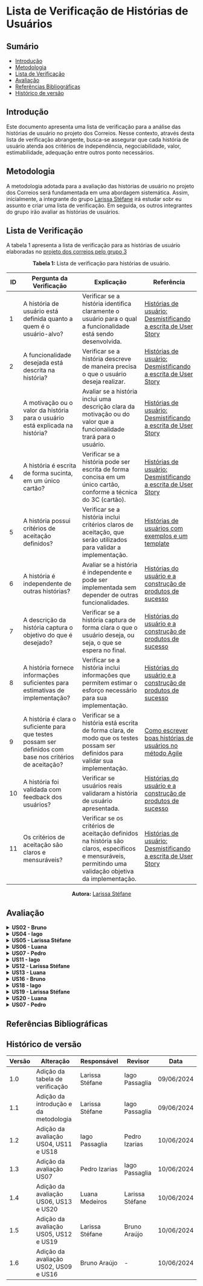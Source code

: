 # Lista de Verificação de Histórias de Usuários

## Sumário
* [Introdução](#Introdução)
* [Metodologia](#Metodologia)
* [Lista de Verificação](#Lista-de-Verificação)
* [Avaliação](#Avaliação)
* [Referências Bibliográficas](#Referências-Bibliográficas)
* [Histórico de versão](#Histórico-de-versão)

## Introdução

Este documento apresenta uma lista de verificação para a análise das histórias de usuário no projeto dos Correios. Nesse contexto, através desta lista de verificação abrangente, busca-se assegurar que cada história de usuário atenda aos critérios de independência, negociabilidade, valor, estimabilidade, adequação entre outros ponto necessários. 

## Metodologia

A metodologia adotada para a avaliação das histórias de usuário no projeto dos Correios será fundamentada em uma abordagem sistemática. Assim, inicialmente, a integrante do grupo [Larissa Stéfane](https://github.com/SkywalkerSupreme) irá estudar sobr eu assunto e criar uma lista de verificação. Em seguida, os outros integrantes do grupo irão avaliar as histórias de usuários. 

## Lista de Verificação


A tabela 1 apresenta a lista de verificação para as histórias de usuário elaboradas no [projeto dos correios pelo grupo 3](https://requisitos-de-software.github.io/2024.1-Correios/modelagem/agil/historias_de_usuario/)

<center>

**Tabela 1:** Lista de verificação para histórias de usuário.


| ID | Pergunta da Verificação | Explicação | Referência |
|----|------------------------|-----------------------|------------|
| 1 | A história de usuário está definida quanto a quem é o usuário-alvo? | Verificar se a história identifica claramente o usuário para o qual a funcionalidade está sendo desenvolvida. | [Histórias de usuário: Desmistificando a escrita de User Story](https://www.dtidigital.com.br/blog/historias-de-usuario#Template-para-escrita-de-User-Story) |
| 2 | A funcionalidade desejada está descrita na história? | Verificar se a história descreve de maneira precisa o que o usuário deseja realizar. | [Histórias de usuário: Desmistificando a escrita de User Story](https://www.dtidigital.com.br/blog/historias-de-usuario#Template-para-escrita-de-User-Story) |
| 3 | A motivação ou o valor da história para o usuário está explicada na história? | Avaliar se a história inclui uma descrição clara da motivação ou do valor que a funcionalidade trará para o usuário. | [Histórias de usuário: Desmistificando a escrita de User Story](https://www.dtidigital.com.br/blog/historias-de-usuario#Template-para-escrita-de-User-Story) |
| 4 | A história é escrita de forma sucinta, em um único cartão? | Verificar se a história pode ser escrita de forma concisa em um único cartão, conforme a técnica do 3C (cartão). |[Histórias de usuário: Desmistificando a escrita de User Story](https://www.dtidigital.com.br/blog/historias-de-usuario#Template-para-escrita-de-User-Story) |
| 5 | A história possui critérios de aceitação definidos? | Verificar se a história inclui critérios claros de aceitação, que serão utilizados para validar a implementação. | [Histórias de usuários com exemplos e um template](https://www.atlassian.com/br/agile/project-management/user-stories) |
| 6 | A história é independente de outras histórias? | Avaliar se a história é independente e pode ser implementada sem depender de outras funcionalidades. | [Histórias do usuário e a construção de produtos de sucesso](https://caroli.org/historias-do-usuario-e-a-construcao-de-produtos-de-sucesso/)  |
| 7 | A descrição da história captura o objetivo do que é desejado? | Verificar se a história captura de forma clara o que o usuário deseja, ou seja, o que se espera no final. | [Histórias do usuário e a construção de produtos de sucesso](https://caroli.org/historias-do-usuario-e-a-construcao-de-produtos-de-sucesso/) |
| 8 | A história fornece informações suficientes para estimativas de implementação? | Verificar se a história inclui informações que permitem estimar o esforço necessário para sua implementação. | [Histórias do usuário e a construção de produtos de sucesso](https://caroli.org/historias-do-usuario-e-a-construcao-de-produtos-de-sucesso/) |
| 9 | A história é clara o suficiente para que testes possam ser definidos com base nos critérios de aceitação? | Verificar se a história está escrita de forma clara, de modo que os testes possam ser definidos para validar sua implementação. | [Como escrever boas histórias de usuários no método Agile](https://miro.com/pt/agile/o-que-e-historia-do-usuario/) |
| 10 | A história foi validada com feedback dos usuários? | Verificar se usuários reais validaram a história de usuário apresentada. | [Histórias do usuário e a construção de produtos de sucesso](https://caroli.org/historias-do-usuario-e-a-construcao-de-produtos-de-sucesso/) |
| 11 | Os critérios de aceitação são claros e mensuráveis? | Verificar se os critérios de aceitação definidos na história são claros, específicos e mensuráveis, permitindo uma validação objetiva da implementação. | [Histórias de usuário: Desmistificando a escrita de User Story](https://www.dtidigital.com.br/blog/historias-de-usuario#Template-para-escrita-de-User-Story) |

**Autora:** [Larissa Stéfane](https://github.com/SkywalkerSupreme)

</center>


## Avaliação

<details>
  <summary size="20"><b> US02 - Bruno </b></summary> 

<center>

**Tabela 2:** US02


| ID | Pergunta da Verificação | Resposta | Observação |
|----|------------------------|-----------------------|------------|
| 1 | A história de usuário está definida quanto a quem é o usuário-alvo? | Sim | - |
| 2 | A funcionalidade desejada está descrita na história? | Sim | - |
| 3 | A motivação ou o valor da história para o usuário está explicada na história? | Sim | - |
| 4 | A história é escrita de forma sucinta, em um único cartão? | Sim | - |
| 5 | A história possui critérios de aceitação definidos? | Sim | - |
| 6 | A história é independente de outras histórias? | Sim | - |
| 7 | A descrição da história captura o objetivo do que é desejado? | Sim | - |
| 8 | A história fornece informações suficientes para estimativas de implementação? | Sim | - |
| 9 | A história é clara o suficiente para que testes possam ser definidos com base nos critérios de aceitação? | Sim | - |
| 10 | A história foi validada com feedback dos usuários? | Não | Não é especificado se foi validada |
| 11 | Os critérios de aceitação são claros e mensuráveis? | Sim | - |

**Autor:** [Bruno Araújo](https://github.com/brunocva)

</center>

</details>

<details>
  <summary size="20"><b> US04 - Iago </b></summary> 

<center>

**Tabela 2:** US04


| ID | Pergunta da Verificação | Resposta | Observação |
|----|------------------------|-----------------------|------------|
| 1 | A história de usuário está definida quanto a quem é o usuário-alvo? | Incompleto | Apenas cita "Usuário" sem especificar a fundo |
| 2 | A funcionalidade desejada está descrita na história? | Sim | - |
| 3 | A motivação ou o valor da história para o usuário está explicada na história? | Sim | - |
| 4 | A história é escrita de forma sucinta, em um único cartão? | Sim | - |
| 5 | A história possui critérios de aceitação definidos? | Sim | - |
| 6 | A história é independente de outras histórias? | Sim | - |
| 7 | A descrição da história captura o objetivo do que é desejado? | Sim | - |
| 8 | A história fornece informações suficientes para estimativas de implementação? | Sim | - |
| 9 | A história é clara o suficiente para que testes possam ser definidos com base nos critérios de aceitação? | Sim | - |
| 10 | A história foi validada com feedback dos usuários? | Incompleto | Não é especificado se foi validada |
| 11 | Os critérios de aceitação são claros e mensuráveis? | Incompleto | Poderia ter mais informações sobre como é apresentada |

**Autor:** [Iago Passaglia](https://github.com/Paxxaglia)

</center>

</details>

<details>
  <summary size="20"><b> US05 - Larissa Stéfane </b></summary> 

<center>

**Tabela 6:** Avaliação do US05

| ID | Pergunta da Verificação | Resposta | Observação |
|----|------------------------|-----------------------|------------|
| 1 | A história de usuário está definida quanto a quem é o usuário-alvo? | Incompleto | Exitem uma grande quantidade de usuários que utilizam o aplicativo dos correios, todos eles podem apresentar contextos e caracteríscticas distintas. Contudo, na história de usuário o usuário é apresentado de forma muito genérica. |
| 2 | A funcionalidade desejada está descrita na história? | Sim | - |
| 3 | A motivação ou o valor da história para o usuário está explicada na história? | Sim | É possível observar de acordo com o nível de dado na prioridade.|
| 4 | A história é escrita de forma sucinta, em um único cartão? | Sim | A história foi apresentada como linha de uma tabela, mas, ainda assim, tem as informações necessárias. |
| 5 | A história possui critérios de aceitação definidos? | Não/Incompleto | Critério de aceitação são condições específicas que o usuário deve atender. Desse modo, não está muito bem explicado. |
| 6 | A história é independente de outras histórias? | Sim | - |
| 7 | A descrição da história captura o objetivo do que é desejado? | Sim | - |
| 8 | A história fornece informações suficientes para estimativas de implementação? | Não | Algumas informações, como os critérios de aceitação, poderiam ser melhor estipulados e explicados. |
| 9 | A história é clara o suficiente para que testes possam ser definidos com base nos critérios de aceitação? | Não | É necesário que algumas informações sejam melhor explicadas, por exemplo, os critérios de aceitação. |
| 10 | A história foi validada com feedback dos usuários? | Sim | - |
| 11 | Os critérios de aceitação são claros e mensuráveis? | Incompleto | Há informações ssobre alguns pontos na funcionalidade. Entretanto, os critérios de aceitação não foram bem elaborados. |

**Autora:** [Larissa Stéfane](https://github.com/SkywalkerSupreme)

</center>

</details>

<details>
  <summary size="20"><b> US06 - Luana </b></summary> 

<center>

**Tabela X:** US06


| ID | Pergunta da Verificação | Resposta | Observação |
|----|------------------------|-----------------------|------------|
| 1 | A história de usuário está definida quanto a quem é o usuário-alvo? | Incompleto |  É importante definir claramente quem é o usuário-alvo para garantir que a funcionalidade atenda às necessidades específicas deste grupo. |
| 2 | A funcionalidade desejada está descrita na história? | Sim | - |
| 3 | A motivação ou o valor da história para o usuário está explicada na história? | Sim | - |
| 4 | A história é escrita de forma sucinta, em um único cartão? | Sim | - |
| 5 | A história possui critérios de aceitação definidos? | Sim | - |
| 6 | A história é independente de outras histórias? | Sim | - |
| 7 | A descrição da história captura o objetivo do que é desejado? | Sim | - |
| 8 | A história fornece informações suficientes para estimativas de implementação? | Sim | - |
| 9 | A história é clara o suficiente para que testes possam ser definidos com base nos critérios de aceitação? | Sim | - |
| 10 | A história foi validada com feedback dos usuários? | Incompleto | Validar a história com feedback dos usuários é crucial para assegurar que ela realmente atende às necessidades e expectativas dos usuários finais. |
| 11 | Os critérios de aceitação são claros e mensuráveis? | Sim | - |

**Autor:** [Luana Medeiros](https://github.com/LuaMedeiros)

</center>

</details>

<details>
  <summary size="20"><b> US07 - Pedro </b></summary> 

<center>

**Tabela 5:** US07


| ID | Pergunta da Verificação | Resposta | Observação |
|----|------------------------|-----------------------|------------|
| 1 | A história de usuário está definida quanto a quem é o usuário-alvo? | Incompleto | Apenas cita "Usuário" sem especificar a fundo |
| 2 | A funcionalidade desejada está descrita na história? | Sim | - |
| 3 | A motivação ou o valor da história para o usuário está explicada na história? | Sim | - |
| 4 | A história é escrita de forma sucinta, em um único cartão? | Sim | - |
| 5 | A história possui critérios de aceitação definidos? | Sim | - |
| 6 | A história é independente de outras histórias? | Sim | - |
| 7 | A descrição da história captura o objetivo do que é desejado? | Sim | - |
| 8 | A história fornece informações suficientes para estimativas de implementação? | Sim | - |
| 9 | A história é clara o suficiente para que testes possam ser definidos com base nos critérios de aceitação? | Sim | - |
| 10 | A história foi validada com feedback dos usuários? | Não | Não é especificado se foi validada |
| 11 | Os critérios de aceitação são claros e mensuráveis? | Sim | - |

**Autor:** [Pedro Izarias](https://github.com/Izarias)

</center>

</details>

<details>
  <summary size="20"><b> US11 - Iago </b></summary> 

<center>

<details>
  <summary size="20"><b> US09 - Bruno </b></summary> 

<center>

**Tabela 9:** US09


| ID | Pergunta da Verificação | Resposta | Observação |
|----|------------------------|-----------------------|------------|
| 1 | A história de usuário está definida quanto a quem é o usuário-alvo? | Sim | - |
| 2 | A funcionalidade desejada está descrita na história? | Sim | - |
| 3 | A motivação ou o valor da história para o usuário está explicada na história? | Sim | - |
| 4 | A história é escrita de forma sucinta, em um único cartão? | Sim | - |
| 5 | A história possui critérios de aceitação definidos? | Sim | - |
| 6 | A história é independente de outras histórias? | Sim | - |
| 7 | A descrição da história captura o objetivo do que é desejado? | Sim | - |
| 8 | A história fornece informações suficientes para estimativas de implementação? | Sim | - |
| 9 | A história é clara o suficiente para que testes possam ser definidos com base nos critérios de aceitação? | Sim | - |
| 10 | A história foi validada com feedback dos usuários? | Não | Não é especificado se foi validada |
| 11 | Os critérios de aceitação são claros e mensuráveis? | Sim | - |

**Autor:** [Bruno Araújo](https://github.com/brunocva)

</center>

</details>

**Tabela 3:** US11


| ID | Pergunta da Verificação | Resposta | Observação |
|----|------------------------|-----------------------|------------|
| 1 | A história de usuário está definida quanto a quem é o usuário-alvo? | Incompleto | Apenas cita "Usuário" sem especificar a fundo |
| 2 | A funcionalidade desejada está descrita na história? | Sim | - |
| 3 | A motivação ou o valor da história para o usuário está explicada na história? | Sim | - |
| 4 | A história é escrita de forma sucinta, em um único cartão? | Sim | - |
| 5 | A história possui critérios de aceitação definidos? | Sim | - |
| 6 | A história é independente de outras histórias? | Sim | - |
| 7 | A descrição da história captura o objetivo do que é desejado? | Sim | - |
| 8 | A história fornece informações suficientes para estimativas de implementação? | Sim | - |
| 9 | A história é clara o suficiente para que testes possam ser definidos com base nos critérios de aceitação? | Sim | - |
| 10 | A história foi validada com feedback dos usuários? | Incompleto | Não é especificado se foi validada |
| 11 | Os critérios de aceitação são claros e mensuráveis? | Sim | - |

**Autor:** [Iago Passaglia](https://github.com/Paxxaglia)

</center>
</details>

<details>
  <summary size="20"><b> US12 - Larissa Stéfane </b></summary> 

<center>
<details>
  
**Tabela 13:** Avaliação do US12

| ID | Pergunta da Verificação | Resposta | Observação |
|----|------------------------|-----------------------|------------|
| 1 | A história de usuário está definida quanto a quem é o usuário-alvo? | Incompleto | Exitem uma grande quantidade de usuários que utilizam o aplicativo dos correios, todos eles podem apresentar contextos e caracteríscticas distintas. Contudo, na história de usuário o usuário é apresentado de forma muito genérica. |
| 2 | A funcionalidade desejada está descrita na história? | Sim | - |
| 3 | A motivação ou o valor da história para o usuário está explicada na história? | Sim | É possível observar de acordo com o nível de dado na prioridade.|
| 4 | A história é escrita de forma sucinta, em um único cartão? | Sim | Apesar de não estar no formato de cartão, contém diversos pontos. |
| 5 | A história possui critérios de aceitação definidos? | Incompleto | Um dos critérios, o primeiro, não define com clareza as  condições específicas que o usuário deve atender |
| 6 | A história é independente de outras histórias? | Sim | - |
| 7 | A descrição da história captura o objetivo do que é desejado? | Sim | - |
| 8 | A história fornece informações suficientes para estimativas de implementação? | Não | Algumas informações, como os critérios de aceitação, poderiam ser melhor estipulados e explicados. |
| 9 | A história é clara o suficiente para que testes possam ser definidos com base nos critérios de aceitação? | Não | É necesário que algumas informações sejam melhor explicadas, por exemplo, os critérios de aceitação. |
| 10 | A história foi validada com feedback dos usuários? | Sim | - |
| 11 | Os critérios de aceitação são claros e mensuráveis? | Incompleto | Um dos critérios precisa ser melhor elaborado. |

**Autora:** [Larissa Stéfane](https://github.com/SkywalkerSupreme)

</center>

</details>

<details>
  <summary size="20"><b> US13 - Luana </b></summary> 

<center>

**Tabela X:** US13


| ID | Pergunta da Verificação | Resposta | Observação |
|----|------------------------|-----------------------|------------|
| 1 | A história de usuário está definida quanto a quem é o usuário-alvo? | Incompleto |  É importante definir claramente quem é o usuário-alvo para garantir que a funcionalidade atenda às necessidades específicas deste grupo. |
| 2 | A funcionalidade desejada está descrita na história? | Sim | - |
| 3 | A motivação ou o valor da história para o usuário está explicada na história? | Sim | - |
| 4 | A história é escrita de forma sucinta, em um único cartão? | Sim | - |
| 5 | A história possui critérios de aceitação definidos? | Sim | - |
| 6 | A história é independente de outras histórias? | Sim | - |
| 7 | A descrição da história captura o objetivo do que é desejado? | Sim | - |
| 8 | A história fornece informações suficientes para estimativas de implementação? | Sim | - |
| 9 | A história é clara o suficiente para que testes possam ser definidos com base nos critérios de aceitação? | Sim | - |
| 10 | A história foi validada com feedback dos usuários? | Incompleto | Validar a história com feedback dos usuários é crucial para assegurar que ela realmente atende às necessidades e expectativas dos usuários finais. |
| 11 | Os critérios de aceitação são claros e mensuráveis? | Sim | - |

**Autor:** [Luana Medeiros](https://github.com/LuaMedeiros)

</center>

</details>

<details>
  <summary size="20"><b> US16 - Bruno </b></summary> 

<center>

**Tabela 16:** US16


| ID | Pergunta da Verificação | Resposta | Observação |
|----|------------------------|-----------------------|------------|
| 1 | A história de usuário está definida quanto a quem é o usuário-alvo? | Sim | - |
| 2 | A funcionalidade desejada está descrita na história? | Sim | - |
| 3 | A motivação ou o valor da história para o usuário está explicada na história? | Sim | - |
| 4 | A história é escrita de forma sucinta, em um único cartão? | Sim | - |
| 5 | A história possui critérios de aceitação definidos? | Sim | - |
| 6 | A história é independente de outras histórias? | Sim | - |
| 7 | A descrição da história captura o objetivo do que é desejado? | Sim | - |
| 8 | A história fornece informações suficientes para estimativas de implementação? | Sim | - |
| 9 | A história é clara o suficiente para que testes possam ser definidos com base nos critérios de aceitação? | Sim | - |
| 10 | A história foi validada com feedback dos usuários? | Não | Não é especificado se foi validada |
| 11 | Os critérios de aceitação são claros e mensuráveis? | Sim | - |

**Autor:** [Bruno Araújo](https://github.com/brunocva)

</center>

</details>

<details>
  <summary size="20"><b> US18 - Iago </b></summary> 

<center>

**Tabela 4:** US18


| ID | Pergunta da Verificação | Resposta | Observação |
|----|------------------------|-----------------------|------------|
| 1 | A história de usuário está definida quanto a quem é o usuário-alvo? | Incompleto | Apenas cita "Usuário" sem especificar a fundo |
| 2 | A funcionalidade desejada está descrita na história? | Sim | - |
| 3 | A motivação ou o valor da história para o usuário está explicada na história? | Sim | - |
| 4 | A história é escrita de forma sucinta, em um único cartão? | Sim | - |
| 5 | A história possui critérios de aceitação definidos? | Sim | - |
| 6 | A história é independente de outras histórias? | Sim | - |
| 7 | A descrição da história captura o objetivo do que é desejado? | Sim | - |
| 8 | A história fornece informações suficientes para estimativas de implementação? | Sim | - |
| 9 | A história é clara o suficiente para que testes possam ser definidos com base nos critérios de aceitação? | Sim | - |
| 10 | A história foi validada com feedback dos usuários? | Incompleto | Não é especificado se foi validada |
| 11 | Os critérios de aceitação são claros e mensuráveis? | Sim | - |

**Autor:** [Iago Passaglia](https://github.com/Paxxaglia)

</center>

</details>

<details>
  <summary size="20"><b> US19 - Larissa Stéfane </b></summary> 

<center>

**Tabela 13:** Avaliação do US12

| ID | Pergunta da Verificação | Resposta | Observação |
|----|------------------------|-----------------------|------------|
| 1 | A história de usuário está definida quanto a quem é o usuário-alvo? | Incompleto | Exitem uma grande quantidade de usuários que utilizam o aplicativo dos correios, todos eles podem apresentar contextos e caracteríscticas distintas. Contudo, na história de usuário o usuário é apresentado de forma muito genérica. |
| 2 | A funcionalidade desejada está descrita na história? | Sim | - |
| 3 | A motivação ou o valor da história para o usuário está explicada na história? | Sim | É possível observar de acordo com o nível de dado na prioridade.|
| 4 | A história é escrita de forma sucinta, em um único cartão? | Sim | Apesar de não estar no formato de cartão, contém diversos pontos. |
| 5 | A história possui critérios de aceitação definidos? | Incompleto | Um dos critérios, o primeiro, não define com clareza as  condições específicas que o usuário deve atender |
| 6 | A história é independente de outras histórias? | Sim | - |
| 7 | A descrição da história captura o objetivo do que é desejado? | Sim | - |
| 8 | A história fornece informações suficientes para estimativas de implementação? | Não | Algumas informações, como os critérios de aceitação, poderiam ser melhor estipulados e explicados. |
| 9 | A história é clara o suficiente para que testes possam ser definidos com base nos critérios de aceitação? | Não | É necesário que algumas informações sejam melhor explicadas, por exemplo, os critérios de aceitação. |
| 10 | A história foi validada com feedback dos usuários? | Sim | - |
| 11 | Os critérios de aceitação são claros e mensuráveis? | Incompleto | Um dos critérios precisa ser melhor elaborado. |

**Autora:** [Larissa Stéfane](https://github.com/SkywalkerSupreme)

</center>

</details>



<details>
  <summary size="20"><b> US20 - Luana </b></summary> 

<center>

**Tabela X:** US20


| ID | Pergunta da Verificação | Resposta | Observação |
|----|------------------------|-----------------------|------------|
| 1 | A história de usuário está definida quanto a quem é o usuário-alvo? | Incompleto |  É importante definir claramente quem é o usuário-alvo para garantir que a funcionalidade atenda às necessidades específicas deste grupo. |
| 2 | A funcionalidade desejada está descrita na história? | Sim | - |
| 3 | A motivação ou o valor da história para o usuário está explicada na história? | Sim | - |
| 4 | A história é escrita de forma sucinta, em um único cartão? | Sim | - |
| 5 | A história possui critérios de aceitação definidos? | Sim | - |
| 6 | A história é independente de outras histórias? | Sim | - |
| 7 | A descrição da história captura o objetivo do que é desejado? | Sim | - |
| 8 | A história fornece informações suficientes para estimativas de implementação? | Sim | - |
| 9 | A história é clara o suficiente para que testes possam ser definidos com base nos critérios de aceitação? | Sim | - |
| 10 | A história foi validada com feedback dos usuários? | Incompleto | Validar a história com feedback dos usuários é crucial para assegurar que ela realmente atende às necessidades e expectativas dos usuários finais. |
| 11 | Os critérios de aceitação são claros e mensuráveis? | Incompleto | Os critérios de aceitação precisam ser claros e mensuráveis para que possam ser testados e validados de maneira objetiva. |

**Autor:** [Luana Medeiros](https://github.com/LuaMedeiros)

</center>

</details>

<details>
  <summary size="20"><b> US07 - Pedro </b></summary> 

<center>

**Tabela 5:** US07


| ID | Pergunta da Verificação | Resposta | Observação |
|----|------------------------|-----------------------|------------|
| 1 | A história de usuário está definida quanto a quem é o usuário-alvo? | Incompleto | Apenas cita "Usuário" sem especificar a fundo |
| 2 | A funcionalidade desejada está descrita na história? | Sim | - |
| 3 | A motivação ou o valor da história para o usuário está explicada na história? | Sim | - |
| 4 | A história é escrita de forma sucinta, em um único cartão? | Sim | - |
| 5 | A história possui critérios de aceitação definidos? | Sim | - |
| 6 | A história é independente de outras histórias? | Sim | - |
| 7 | A descrição da história captura o objetivo do que é desejado? | Sim | - |
| 8 | A história fornece informações suficientes para estimativas de implementação? | Sim | - |
| 9 | A história é clara o suficiente para que testes possam ser definidos com base nos critérios de aceitação? | Sim | - |
| 10 | A história foi validada com feedback dos usuários? | Não | Não é especificado se foi validada |
| 11 | Os critérios de aceitação são claros e mensuráveis? | Sim | - |

**Autor:** [Pedro Izarias](https://github.com/Izarias)

</center>

</details>


## Referências Bibliográficas


## Histórico de versão

| Versão | Alteração | Responsável | Revisor | Data |
| - | - | - | - | - |
| 1.0 | Adição da tabela de verificação | Larissa Stéfane | Iago Passaglia | 09/06/2024 |
| 1.1 | Adição da introdução e da metodologia | Larissa Stéfane | Iago Passaglia | 09/06/2024 |
| 1.2 | Adição da avaliação US04, US11 e US18 |  Iago Passaglia  | Pedro Izarias | 10/06/2024 |
| 1.3 | Adição da avaliação US07 |  Pedro Izarias  | Iago Passaglia | 10/06/2024 |
| 1.4 | Adição da avaliação US06, US13 e US20 |  Luana Medeiros  | Larissa Stéfane | 10/06/2024 |
| 1.5 | Adição da avaliação US05, US12 e US19 |  Larissa Stéfane  | Bruno Araújo | 10/06/2024 |
| 1.6 | Adição da avaliação US02, US09 e US16 |  Bruno Araújo  | - | 10/06/2024 |
